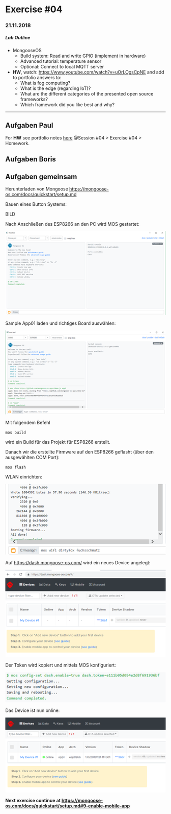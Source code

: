 # Exercise #04
### 21.11.2018

##### Lab Outline
* MongooseOS
  * Build system: Read and write GPIO (implement in hardware)
  * Advanced tutorial: temperature sensor
  * Optional: Connect to local MQTT server
* **HW**, watch: https://www.youtube.com/watch?v=uOrLOgsCpNE and add to portfolio answers to:
  * What is fog computing?
  * What is the edge (regarding IoT)?
  * What are the different categories of the presented open source frameworks?
  * Which framework did you like best and why?

---

## Aufgaben Paul
For **HW** see portfolio notes [here](../../schmutz/portfolio/schmutz_portfolio.md) @Session #04 > Exercise #04 > Homework.

## Aufgaben Boris


## Aufgaben gemeinsam
Herunterladen von Mongoose https://mongoose-os.com/docs/quickstart/setup.md

Bauen eines Button Systems:

BILD



Nach Anschließen des ESP8266 an den PC wird MOS gestartet:

![mos01](./img/mos01.PNG)



Sample App01 laden und richtiges Board auswählen:

![mos02](./img/mos02.PNG)



Mit folgendem Befehl

```
mos build
```

wird ein Build für das Projekt für ESP8266 erstellt.



Danach wir die erstellte Firmware auf den ESP8266 geflasht (über den ausgewählten COM Port):

```
mos flash
```



WLAN einrichten:

![mos03](./img/mos03.PNG)





Auf <https://dash.mongoose-os.com/> wird ein neues Device angelegt:

![mos04](./img/mos04.PNG)



Der Token wird kopiert und mittels MOS konfiguriert:

![mos05](./img/mos05.PNG)



Das Device ist nun online:

![mos06](./img/mos06.PNG)



**Next exercise continue at https://mongoose-os.com/docs/quickstart/setup.md#9-enable-mobile-app**



